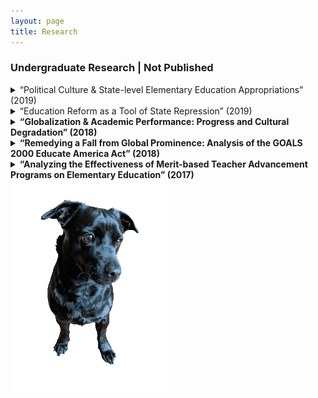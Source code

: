 ```yaml
---
layout: page
title: Research
---
```


<div class="text-left">
  <h3>Undergraduate Research | Not Published</h3>
  
<details>
  <summary>
    “Political Culture & State-level Elementary Education Appropriations” (2019)
  </summary>
  <p>
    Utilized Elazar’s political culture typology, Heck’s applied political culture framework on higher education appropriations, and Wirt’s study on legislator response to political culture to explore the link between a state legislature’s dominant political culture and elementary education appropriations
  </p>
  </details>

  <details> 
  <summary>
    “Education Reform as a Tool of State Repression” (2019)
  </summary>
  <p>
   Utilized Finkel and Davenport’s characterizations of state repression to conduct a case study on Canada’s use of education reform as a tool of state repression to subjugate the aboriginal population into residential schools via The Indian Act of 1876
  </p>
</details>
 
<details>
  <summary>
    <b>“Globalization & Academic Performance: Progress and Cultural Degradation” (2018)</b>
  </summary>
  <p>
    Utilized OLS regression analysis on the KOF Globalization Index and the Programme for International Student Assessment (PISA) data to explore the link between globalization and academic performance
  </p>
  </details>

<details>
  <summary>
    <b>“Remedying a Fall from Global Prominence: Analysis of the GOALS 2000 Educate America Act”	(2018)</b>
  </summary>
  <p>
    Utilized John Kingdon's Policy Streams Model and Graham Allison's Governmental Politics Model to study the formulation and implementation of the GOALS 2000: Educate America Act
  </p>
  </details>

  <details>
  <summary>
    <b>“Analyzing the Effectiveness of Merit-based Teacher Advancement Programs on Elementary Education”	(2017)</b>
  </summary>
  <p>
    Utilized OLS regression analysis on state-level standardized testing data and government-funded teacher advancement programs to explore the link between merit pay and academic performance
  </p>
  </details>
  
</div>
  <img src="assets/img/orion_my_dog_gif.gif" alt="dog" style="width:50%">

